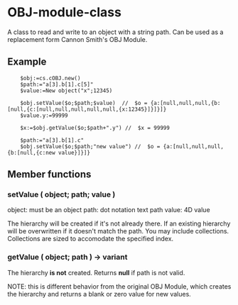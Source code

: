 # OBJ-module-class
A class to read and write to an object  with a string path. Can be used as a replacement form Cannon Smith's OBJ Module.

## Example
```
	$obj:=cs.cOBJ.new()
	$path:="a[3].b[1].c[5]"
	$value:=New object("x";12345)

	$obj.setValue($o;$path;$value)  //  $o = {a:[null,null,null,{b:[null,{c:[null,null,null,null,null,{x:12345}]}]}]}
	$value.y:=99999

	$x:=$obj.getValue($o;$path+".y") //  $x = 99999

	$path:="a[3].b[1].c"
	$obj.setValue($o;$path;"new value") //  $o = {a:[null,null,null,{b:[null,{c:new value}]}]}
  ```
## Member functions
### setValue ( object; path; value ) 

  object: must be an object 
  path: dot notation text path
  value: 4D value
 
 The hierarchy will be created if it's not already there. If an existing hierarchy will be overwritten if it doesn't match the path. 
 You may include collections. Collections are sized to accomodate the specified index. 
 
 ### getValue ( object; path ) -> variant
 
 The hierarchy **is not** created. 
 Returns **null** if path is not valid. 
 
 NOTE: this is different behavior from the original OBJ Module, which creates the hierarchy and returns a blank or zero value for new values. 
